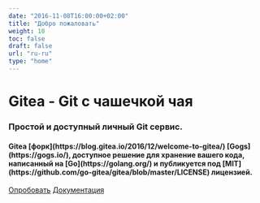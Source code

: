 ```yaml
---
date: "2016-11-08T16:00:00+02:00"
title: "Добро пожаловать"
weight: 10
toc: false
draft: false
url: "ru-ru"
type: "home"
---
```


<h1 class="title is-1">Gitea - Git с чашечкой чая</h1>
<h3 class="subtitle is-3">Простой и доступный  личный Git сервис.</h3>
<h4 class="subtitle">
	Gitea  [форк](https://blog.gitea.io/2016/12/welcome-to-gitea/)  [Gogs](https://gogs.io/),
	доступное решение для хранение вашего кода, написанный на  [Go](https://golang.org/)
	и публикуется под [MIT](https://github.com/go-gitea/gitea/blob/master/LICENSE) лицензией.
</h4>

<div class="container">
<a class="button is-success is-large" href="https://try.gitea.io" target="_blank"> Опробовать</a>
<a class="button is-light is-large" href="https://docs.gitea.io">Документация</a>
</div>

